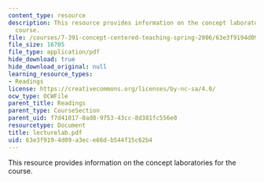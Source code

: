 ```yaml
---
content_type: resource
description: This resource provides information on the concept laboratories for the
  course.
file: /courses/7-391-concept-centered-teaching-spring-2006/63e3f9194d09a3ece66db544f15c62b4_lecturelab.pdf
file_size: 16705
file_type: application/pdf
hide_download: true
hide_download_original: null
learning_resource_types:
- Readings
license: https://creativecommons.org/licenses/by-nc-sa/4.0/
ocw_type: OCWFile
parent_title: Readings
parent_type: CourseSection
parent_uid: f7d41817-0ad8-9753-43cc-8d381fc556e0
resourcetype: Document
title: lecturelab.pdf
uid: 63e3f919-4d09-a3ec-e66d-b544f15c62b4
---
```

This resource provides information on the concept laboratories for the course.